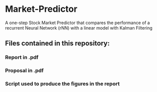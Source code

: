 # Market-Predictor

A one-step Stock Market Predictor that compares the performance of a recurrent Neural Network (rNN) with a linear model with Kalman Filtering

## Files contained in this repository:

### Report in .pdf
### Proposal in .pdf
### Script used to produce the figures in the report
